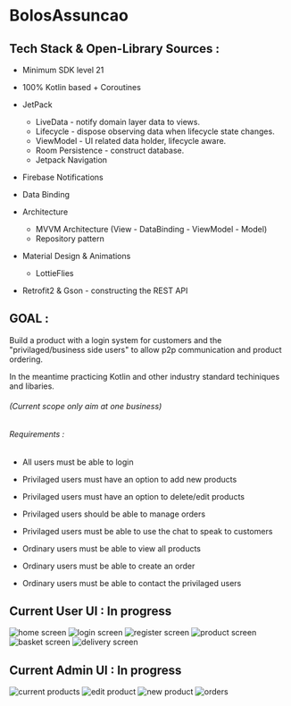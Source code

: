 # BolosAssuncao

## Tech Stack & Open-Library Sources : 
+ Minimum SDK level 21
+ 100% Kotlin based + Coroutines
+ JetPack
   + LiveData - notify domain layer data to views.
   + Lifecycle - dispose observing data when lifecycle state changes.
   + ViewModel - UI related data holder, lifecycle aware.
   + Room Persistence - construct database.
   + Jetpack Navigation
+ Firebase Notifications
+ Data Binding
+ Architecture
   + MVVM Architecture (View - DataBinding - ViewModel - Model)
   + Repository pattern

+ Material Design & Animations
   + LottieFlies
  
+ Retrofit2 & Gson - constructing the REST API


## GOAL : 

Build a product with a login system for customers and the "privilaged/business side users" to allow p2p communication and product ordering.

In the meantime practicing Kotlin and other industry standard techiniques and libaries.

###### (Current scope only aim at one business)
###### Requirements :

- All users must be able to login
- Privilaged users must have an option to add new products
- Privilaged users must have an option to delete/edit products
- Privilaged users should be able to manage orders
- Privilaged users must be able to use the chat to speak to customers

- Ordinary users must be able to view all products
- Ordinary users must be able to create an order
- Ordinary users must be able to contact the privilaged users



## Current User UI : In progress

![home screen](images/neutral_home.png) 
![login screen](images/neutral_login.png) 
![register screen](images/neutral_register.png) 
![product screen](images/neutral_preview.png)
![basket screen](images/neutral_basket.png)
![delivery screen](images/neutral_delivery.png)

## Current Admin UI : In progress

![current products](images/admin_home.png) 
![edit product](images/admin_edit.png)
![new product](images/admin_new.png)
![orders](images/admin_orders.png)
